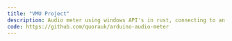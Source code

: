 ```yaml
---
title: "VMU Project"
description: Audio meter using windows API's in rust, connecting to an arduino
code: https://github.com/quorauk/arduino-audio-meter
---
```


